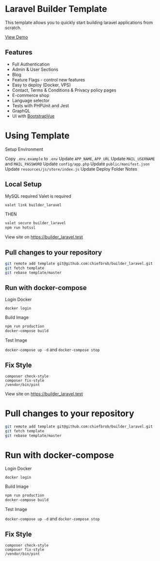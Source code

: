 # Laravel Builder Template

This template allows you to quickly start building laravel applications from scratch.

[View Demo](https://builder-laravel.on.chiefbrob.info)

## Features

- Full Authentication
- Admin & User Sections
- Blog
- Feature Flags - control new features
- Easy to deploy (Docker, VPS)
- Contact, Terms & Conditions & Privacy policy pages
- E-commerce shop
- Language selector
- Tests with PHPUnit and Jest
- GraphQL
- UI with [BootstrapVue](https://bootstrap-vue.org/)

# Using Template

Setup Environment

Copy `.env.example` to `.env`
Update `APP_NAME`, `APP_URL`
Update `MAIL_USERNAME` and `MAIL_PASSWORD`
Update `config/app.php`
Update `public/manifest.json`
Update `resources/js/store/index.js`
Update Deploy Folder Notes

## Local Setup

MySQL required
Valet is required

```bash
valet link builder_laravel
```

THEN

```bash
valet secure builder_laravel
npm run hotssl
```

View site on https://builder_laravel.test

## Pull changes to your repository

```bash
git remote add template git@github.com:chiefbrob/builder_laravel.git
git fetch template
git rebase template/master
```

## Run with docker-compose

Login Docker

`docker login`

Build Image

```bash
npm run production
docker-compose build
```

Test Image

`docker-compose up -d` and `docker-compose stop`

## Fix Style

```
composer check-style
composer fix-style
/vendor/bin/pint
```

View site on https://builder_laravel.test

# Pull changes to your repository

```bash
git remote add template git@github.com:chiefbrob/builder_laravel.git
git fetch template
git rebase template/master
```

# Run with docker-compose

Login Docker

`docker login`

Build Image

```bash
npm run production
docker-compose build
```

Test Image

`docker-compose up -d` and `docker-compose stop`

## Fix Style

```
composer check-style
composer fix-style
/vendor/bin/pint
```
